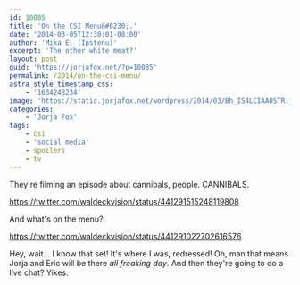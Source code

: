 ```yaml
---
id: 10085
title: 'On the CSI Menu&#8230;.'
date: '2014-03-05T12:30:01-08:00'
author: 'Mika E. (Ipstenu)'
excerpt: 'The other white meat?'
layout: post
guid: 'https://jorjafox.net/?p=10085'
permalink: /2014/on-the-csi-menu/
astra_style_timestamp_css:
    - '1634248234'
image: 'https://static.jorjafox.net/wordpress/2014/03/Bh_IS4LCIAA0STR.jpg'
categories:
    - 'Jorja Fox'
tags:
    - csi
    - 'social media'
    - spoilers
    - tv
---
```


They're filming an episode about cannibals, people. CANNIBALS.

https://twitter.com/waldeckvision/status/441291515248119808

And what's on the menu?

https://twitter.com/waldeckvision/status/441291022702616576

Hey, wait... I know that set! It's where I was, redressed! Oh, man that means Jorja and Eric will be there <em>all freaking day</em>. And then they're going to do a live chat? Yikes.